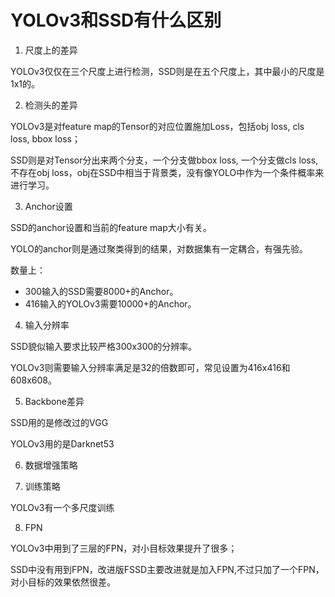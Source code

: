 # YOLOv3和SSD有什么区别

1. 尺度上的差异

YOLOv3仅仅在三个尺度上进行检测，SSD则是在五个尺度上，其中最小的尺度是1x1的。

2. 检测头的差异

YOLOv3是对feature map的Tensor的对应位置施加Loss，包括obj loss, cls loss, bbox loss；

SSD则是对Tensor分出来两个分支，一个分支做bbox loss, 一个分支做cls loss, 不存在obj loss，obj在SSD中相当于背景类，没有像YOLO中作为一个条件概率来进行学习。

3. Anchor设置

SSD的anchor设置和当前的feature map大小有关。

YOLO的anchor则是通过聚类得到的结果，对数据集有一定耦合，有强先验。

数量上：

- 300输入的SSD需要8000+的Anchor。
- 416输入的YOLOv3需要10000+的Anchor。

4. 输入分辨率

SSD貌似输入要求比较严格300x300的分辨率。

YOLOv3则需要输入分辨率满足是32的倍数即可，常见设置为416x416和608x608。

5. Backbone差异

SSD用的是修改过的VGG

YOLOv3用的是Darknet53

6. 数据增强策略





7. 训练策略

YOLOv3有一个多尺度训练



8. FPN

YOLOv3中用到了三层的FPN，对小目标效果提升了很多；

SSD中没有用到FPN，改进版FSSD主要改进就是加入FPN,不过只加了一个FPN，对小目标的效果依然很差。

